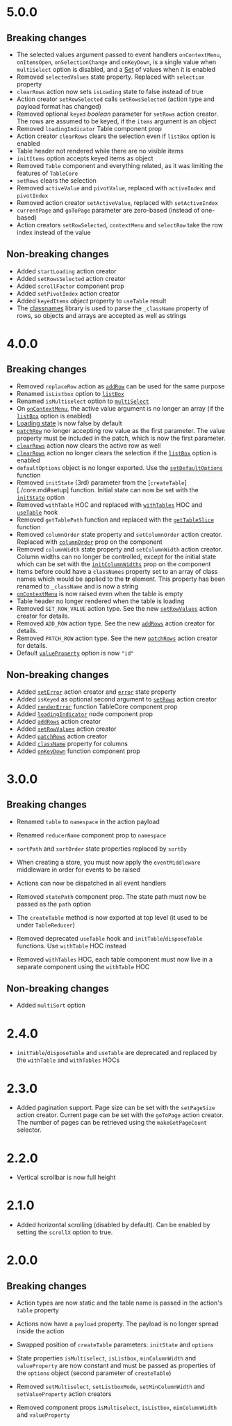 # 5.0.0

## Breaking changes

* The selected values argument passed to event handlers `onContextMenu`, `onItemsOpen`, `onSelectionChange` and `onKeyDown`, is a single value when `multiSelect` option is disabled, and a [Set](https://developer.mozilla.org/en-US/docs/Web/JavaScript/Reference/Global_Objects/Set) of values when it is enabled
* Removed `selectedValues` state property. Replaced with `selection` property
* `clearRows` action now sets `isLoading` state to false instead of true
* Action creator `setRowSelected` calls `setRowsSelected` (action type and payload format has changed)
* Removed optional `keyed` *boolean* parameter for `setRows` action creator. The rows are assumed to be keyed, if the `items` argument is an object
* Removed `loadingIndicator` Table component prop
* Action creator `clearRows` clears the selection even if `listBox` option is enabled
* Table header not rendered while there are no visible items
* `initItems` option accepts keyed items as object
* Removed `Table` component and everything related, as it was limiting the features of `TableCore`
* `setRows` clears the selection
* Removed `activeValue` and `pivotValue`, replaced with `activeIndex` and `pivotIndex`
* Removed action creator `setActiveValue`, replaced with `setActiveIndex`
* `currentPage` and  `goToPage` parameter are zero-based (instead of one-based)
* Action creators `setRowSelected`, `contextMenu` and `selectRow` take the row index instead of the value

## Non-breaking changes

* Added `startLoading` action creator
* Added `setRowsSelected` action creator
* Added `scrollFactor` component prop
* Added `setPivotIndex` action creator
* Added `keyedItems` *object* property to `useTable` result
* The [classnames](https://www.npmjs.com/package/classnames) library is used to parse the `_className` property of rows, so objects and arrays are accepted as well as strings



# 4.0.0

## Breaking changes

* Removed `replaceRow` action as [`addRow`](./actions.md#addrow) can be used for the same purpose
* Renamed `isListbox` option to [`listBox`](./options.md#listbox-boolean)
* Renamed `isMultiselect` option to [`multiSelect`](./options.md#multiselect-boolean)
* On [`onContextMenu`](./common.md#oncontextmenu-function), the active value argument is no longer an array (if the [`listBox`](./options.md#listbox-boolean) option is enabled)
* [Loading state](./state.md#isloading-boolean) is now false by default
* [`patchRow`](./actions.md#patchrow) no longer accepting row value as the first parameter. The value property must be included in the patch, which is now the first parameter.
* [`clearRows`](./actions.md#clearrows) action now clears the active row as well
* [`clearRows`](./actions.md#clearrows) action no longer clears the selection if the [`listBox`](./options.md#listbox-boolean) option is enabled
* `defaultOptions` object is no longer exported. Use the [`setDefaultOptions`](./utils.md#setdefaultoptions) function
* Removed `initState` (3rd) parameter from the [`createTable`][./core.md#setup] function. Initial state can now be set with the [`initState`](./options.md#initstate-object) option
* Removed `withTable` HOC and replaced with [`withTables`](./table.md#setup) HOC and [`useTable`](./table.md#usetable) hook
* Removed `getTablePath` function and replaced with the [`getTableSlice`](./utils.md#gettableslice) function
* Removed `columnOrder` state property and `setColumnOrder` action creator. Replaced with [`columnOrder`](./common.md#columnorder-number) prop on the component
* Removed `columnWidth` state property and `setColumnWidth` action creator. Column widths can no longer be controlled, except for the initial state which can be set with the [`initColumnWidths`](./common.md#initcolumnwidths-number) prop on the component
* Items before could have a `classNames` property set to an array of class names which would be applied to the **tr** element. This property has been renamed to `_className` and is now a string
* [`onContextMenu`](./common.md#oncontextmenu) is now raised even when the table is empty
* Table header no longer rendered when the table is loading
* Removed `SET_ROW_VALUE` action type. See the new [`setRowValues`](./actions.md#setrowvalues) action creator for details.
* Removed `ADD_ROW` action type. See the new [`addRows`](./actions.md#addrows) action creator for details.
* Removed `PATCH_ROW` action type. See the new [`patchRows`](./actions.md#patchrows) action creator for details.
* Default [`valueProperty`](./options.md#valueproperty-string) option is now `"id"`

## Non-breaking changes

* Added [`setError`](./actions.md#seterror) action creator and [`error`](./state.md#error-any) state property
* Added `isKeyed` as optional second argument to [`setRows`](./actions.md#setrows) action creator
* Added [`renderError`](./core.md#rendererror-function) function TableCore component prop
* Added [`loadingIndicator`](./common.md#loadingIndicator-node) node component prop
* Added [`addRows`](./actions.md#addrows) action creator
* Added [`setRowValues`](./actions.md#setrowvalues) action creator
* Added [`patchRows`](./actions.md#patchrows) action creator
* Added [`className`](./column.md#classname-string) property for columns
* Added [`onKeyDown`](./common.md#onkeydown-function) function component prop



# 3.0.0

## Breaking changes

* Renamed `table` to `namespace` in the action payload

* Renamed `reducerName` component prop to `namespace`

* `sortPath` and `sortOrder` state properties replaced by `sortBy`

* When creating a store, you must now apply the `eventMiddleware` middleware in order for events to be raised

* Actions can now be dispatched in all event handlers

* Removed `statePath` component prop. The state path must now be passed as the `path` option

* The `createTable` method is now exported at top level (it used to be under `TableReducer`)
* Removed deprecated `useTable` hook and `initTable`/`disposeTable` functions. Use `withTable` HOC instead
* Removed `withTables` HOC, each table component must now live in a separate component using the `withTable` HOC

## Non-breaking changes

* Added `multiSort` option



# 2.4.0

* `initTable`/`disposeTable` and `useTable` are deprecated and replaced by the `withTable` and `withTables` HOCs



# 2.3.0

* Added pagination support. Page size can be set with the `setPageSize` action creator. Current page can be set with the `goToPage` action creator. The number of pages can be retrieved using the `makeGetPageCount` selector.



# 2.2.0

* Vertical scrollbar is now full height



# 2.1.0

* Added horizontal scrolling (disabled by default). Can be enabled by setting the `scrollX` option to true.



# 2.0.0

## Breaking changes

* Action types are now static and the table name is passed in the action's `table` property

* Actions now have a `payload` property. The payload is no longer spread inside the action

* Swapped position of `createTable` parameters: `initState` and `options`

* State properties `isMultiselect`, `isListbox`, `minColumnWidth` and `valueProperty` are now constant and must be passed as properties of the `options` object (second parameter of `createTable`) 

* Removed `setMultiselect`, `setListboxMode`, `setMinColumnWidth` and `setValueProperty` action creators
* Removed component props `isMultiselect`, `isListbox`, `minColumnWidth` and `valueProperty` 